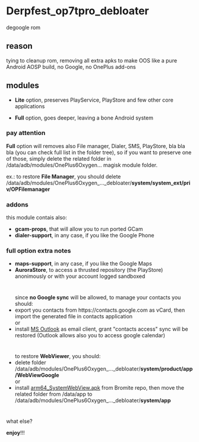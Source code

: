 # Derpfest_op7tpro_debloater
degoogle rom

## reason
tying to cleanup rom, removing all extra apks to make OOS like a pure Android AOSP build, no Google, no OnePlus add-ons

## modules
- **Lite** option, preserves PlayService, PlayStore and few  other core applications

- **Full** option, goes deeper, leaving a bone Android system
### pay attention
**Full** option will removes also File manager, Dialer, SMS, PlayStore, bla bla bla (you can check full list in the folder tree), so if you want to preserve one of  those, simply delete the related folder in /data/adb/modules/OnePlus6Oxygen... magisk module folder.

ex.: to restore **File Manager**, you should delete /data/adb/modules/OnePlus6Oxygen_..._debloater/**system/system_ext/priv/OPFilemanager**

### addons
this module contais also:
- **gcam-props**, that will allow you to run ported GCam
- **dialer-support**, in any case, if you like the Google Phone

### full option extra notes
- **maps-support**, in any case, if you like the Google Maps
- **AuroraStore**, to access a thrusted repository (the PlayStore) anonimously or with your account logged sandboxed

#

  <ul>since <b>no Google sync</b> will be allowed, to manage your contacts you should:

  <li>export you contacts from https://contacts.google.com as vCard, then import the generated file in contacts application</li>
  or

  <li> install <a href="https://play.google.com/store/apps/details?id=com.microsoft.office.outlook">MS Outlook</a> as email client, grant "contacts access" sync will be restored (Outlook allows also you to access google calendar)</li>
  </ul>

#

  <ul>to restore <b>WebViewer</b>, you should:
  
  <li>delete folder /data/adb/modules/OnePlus6Oxygen_..._debloater/<b>system/product/app/WebViewGoogle</b></li>
  or  

  <li>install <a href="https://github.com/bromite/bromite/releases/latest">arm64_SystemWebView.apk</a> from Bromite repo, then move the related folder from /data/app to /data/adb/modules/OnePlus6Oxygen_..._debloater/<b>system/app</b></li>
  </ul>

#

what else?

**enjoy**!!!

